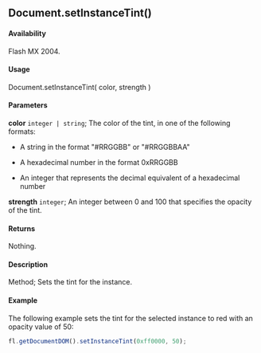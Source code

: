 ## Document.setInstanceTint()

#### Availability

Flash MX 2004.

#### Usage

Document.setInstanceTint( color, strength )

#### Parameters

**color** `integer | string`; The color of the tint, in one of the following formats:

- A string in the format "#RRGGBB" or "#RRGGBBAA"

- A hexadecimal number in the format 0xRRGGBB

- An integer that represents the decimal equivalent of a hexadecimal number

**strength** `integer`; An integer between 0 and 100 that specifies the opacity of the tint.

#### Returns

Nothing.

#### Description

Method; Sets the tint for the instance.

#### Example

The following example sets the tint for the selected instance to red with an opacity value of 50:

```javascript
fl.getDocumentDOM().setInstanceTint(0xff0000, 50);
```
